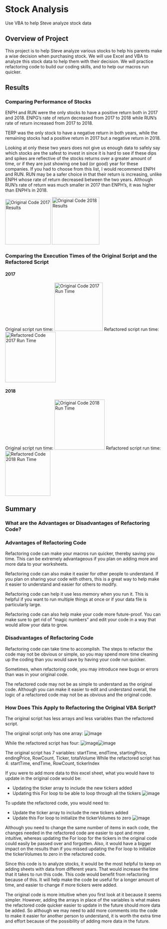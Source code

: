 # Stock Analysis
Use VBA to help Steve analyze stock data
## Overview of Project
This project is to help Steve analyze various stocks to help his parents make a wise decision when purchasing stock. We will use Excel and VBA to analyze this stock data to help them with their decision. We will practice refactoring code to build our coding skills, and to help our macros run quicker.
## Results
### Comparing Performance of Stocks
ENPH and RUN were the only stocks to have a positive return both in 2017 and 2018. ENPG’s rate of return decreased from 2017 to 2018 while RUN’s rate of return increased from 2017 to 2018. 

TERP was the only stock to have a negative return in both years, while the remaining stocks had a positive return in 2017 but a negative return in 2018.

Looking at only these two years does not give us enough data to safely say which stocks are the safest to invest in since it is hard to see if these dips and spikes are reflective of the stocks returns over a greater amount of time, or if they are just showing one bad (or good) year for these companies. If you had to choose from this list, I would recommend ENPH and RUN. RUN may be a safer choice in that their return is increasing, unlike ENPH whose rate of return decreased between the two years. Although RUN’s rate of return was much smaller in 2017 than ENPH’s, it was higher than ENPH’s in 2018.

<img width="146" alt="Original Code 2017 Results" src="https://user-images.githubusercontent.com/102273449/167485917-d89920fb-ec95-45cd-9a05-142c324f37d6.png">
<img width="152" alt="Original Code 2018 Results" src="https://user-images.githubusercontent.com/102273449/167485927-a5f3a6c2-eb9b-49b9-ba9d-2b93a68d1955.png">

### Comparing the Execution Times of the Original Script and the Refactored Script
#### 2017
Original script run time: <img width="155" alt="Original Code 2017 Run Time" src="https://user-images.githubusercontent.com/102273449/167486081-902b351d-dab3-466a-8aa8-9dd298492e8f.png">
Refactored script run time: <img width="162" alt="Refactored Code 2017 Run Time" src="https://user-images.githubusercontent.com/102273449/167486133-0c5dde90-4cfd-4f3f-ab86-e289a767dc34.png">
#### 2018
Original script run time: <img width="161" alt="Original Code 2018 Run Time" src="https://user-images.githubusercontent.com/102273449/167486196-b4e58dea-2a3c-4881-bb7c-f278970a27f6.png">
Refactored script run time: <img width="145" alt="Refactored Code 2018 Run Time" src="https://user-images.githubusercontent.com/102273449/167486219-35bf493d-14bc-4b1c-9c3b-d35d3770512f.png">
## Summary
### What are the Advantages or Disadvantages of Refactoring Code?
### Advantages of Refactoring Code
Refactoring code can make your macros run quicker, thereby saving you time. This can be extremely advantageous if you plan on adding more and more data to your worksheets.

Refactoring code can also make it easier for other people to understand. If you plan on sharing your code with others, this is a great way to help make it easier to understand and easier for others to modify.

Refactoring code can help it use less memory when you run it. This is helpful if you want to run multiple things at once or if your data file is particularly large.

Refactoring code can also help make your code more future-proof. You can make sure to get rid of “magic numbers” and edit your code in a way that would allow your data to grow.

### Disadvantages of Refactoring Code
Refactoring code can take time to accomplish. The steps to refactor the code may not be obvious or simple, so you may spend more time cleaning up the coding than you would save by having your code run quicker.

Sometimes, when refactoring code, you may introduce new bugs or errors than was in your original code.

The refactored code may not be as simple to understand as the original code. Although you can make it easier to edit and understand overall, the logic of a refactored code may not be as obvious and the original code.

### How Does This Apply to Refactoring the Original VBA Script?
The original script has less arrays and less variables than the refactored script.

The original script only has one array: ![image](https://user-images.githubusercontent.com/102273449/167486610-4000ff38-d93e-4911-90c5-941611a32206.png)

While the refactored script has four: ![image](https://user-images.githubusercontent.com/102273449/167486658-52cce03f-96ac-42a0-82a2-b1ebe2deb60a.png)![image](https://user-images.githubusercontent.com/102273449/167486685-42665bf5-e8a6-4d9f-9787-7dba20d214c9.png)

The original script has 7 variables: startTime, endTime, startingPrice, endingPrice, RowCount, Ticker, totalVolume
While the refactored script has 4: startTime, endTime, RowCount, tickerIndex

If you were to add more data to this excel sheet, what you would have to update in the original code would be:
- Updating the ticker array to include the new tickers added
- Updating this For loop to be able to loop through all the tickers ![image](https://user-images.githubusercontent.com/102273449/167486942-8bdf9478-d6a3-4355-a6fd-f3206f27c98e.png)

To update the refactored code, you would need to:
- Update the ticker array to include the new tickers added
- Update this For loop to initialize the tickerVolumes to zero ![image](https://user-images.githubusercontent.com/102273449/167487039-37f4868a-4c84-4804-8a4b-76db311a35f1.png)

Although you need to change the same number of items in each code, the changes needed in the refactored code are easier to spot and more intuitive, whereas updating the For loop for the tickers in the original code could easily be passed over and forgotten. Also, it would have a bigger impact on the results than if you missed updating the For loop to initialize the tickerVolumes to zero in the refactored code.

Since this code is to analyze stocks, it would be the most helpful to keep on adding sheets with data from different years. That would increase the time that it takes to run this code. This code would benefit from refactoring because of this. It will help make the code be useful for a longer amount of time, and easier to change if more tickers were added.

The original code is more intuitive when you first look at it because it seems simpler. However, adding the arrays in place of the variables is what makes the refactored code quicker easier to update in the future should more data be added. So although we may need to add more comments into the code to make it easier for another person to understand, it is worth the extra time and effort because of the possibility of adding more data in the future.
